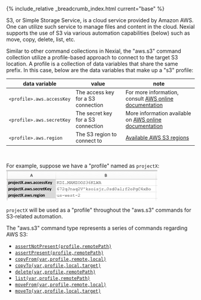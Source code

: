{% include_relative _breadcrumb_index.html current="base" %}

S3, or Simple Storage Service, is a cloud service provided by Amazon AWS.  One can utilize such service to manage files
and content in the cloud.  Nexial supports the use of S3 via various automation capabilities (below) such as move, copy,
delete, list, etc.

Similar to other command collections in Nexial, the "aws.s3" command collection utilize a profile-based approach to 
connect to the target S3 location.  A profile is a collection of data variables that share the same prefix.  In this 
case, below are the data variables that make up a "s3" profile:

<a name="s3profile"/>

|data variable            |value                             | note                                                    |
|-------------------------|----------------------------------|---------------------------------------------------------|
|`<profile>.aws.accessKey`|The access key for a S3 connection| For more information, consult <a href="https://aws.amazon.com/premiumsupport/knowledge-center/create-access-key/" class="external-link" target="_nexial_external">AWS online documentation</a>|
|`<profile>.aws.secretKey`|The secret key for a S3 connection| More information available on <a href="https://docs.aws.amazon.com/general/latest/gr/aws-sec-cred-types.html#access-keys-and-secret-access-keys" class="external-link" target="_nexial_external">AWS online documentation</a>|
|`<profile>.aws.region`   |The S3 region to connect to       | <a href="https://docs.aws.amazon.com/general/latest/gr/rande.html#s3_region" class="external-link" target="_nexial_external">Available AWS S3 regions</a>|

<br/>

For example, suppose we have a "profile" named as `projectX`:<br/>
![profile](image/index_01.png)

`projectX` will be used as a "profile" throughout the "aws.s3" commands for S3-related automation.


The "aws.s3" command type represents a series of commands regarding AWS S3:

- [`assertNotPresent(profile,remotePath)`](assertNotPresent(profile,remotePath))
- [`assertPresent(profile,remotePath)`](assertPresent(profile,remotePath))
- [`copyFrom(var,profile,remote,local)`](copyFrom(var,profile,remote,local))
- [`copyTo(var,profile,local,target)`](copyTo(var,profile,local,target))
- [`delete(var,profile,remotePath)`](delete(var,profile,remotePath))
- [`list(var,profile,remotePath)`](list(var,profile,remotePath))
- [`moveFrom(var,profile,remote,local)`](moveFrom(var,profile,remote,local))
- [`moveTo(var,profile,local,target)`](moveTo(var,profile,local,target))
